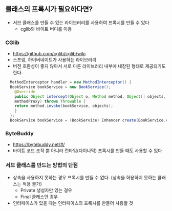 ## 클래스의 프록시가 필요하다면?

+ 서브 클래스를 만들 수 있는 라이브러리를 사용하여 프록시를 만들 수 있다
  - cglib와 바이트 버디를 이용
  
### CGlib
+ https://github.com/cglib/cglib/wiki
+ 스프링, 하이버네이트가 사용하는 라이브러리
+ 버전 호환성이 좋지 않아서 서로 다른 라이브러리 내부에 내장된 형태로 제공되기도 한다.
  
```java
  MethodInterceptor handler = new MethodInterceptor() {
  BookService bookService = new BookService();
    @Override
    public Object intercept(Object o, Method method, Object[] objects, MethodProxy
    methodProxy) throws Throwable {
    return method.invoke(bookService, objects);
    }
  };
  BookService bookService = (BookService) Enhancer.create(BookService.class, handler);

```

### ByteBuddy
+ https://bytebuddy.net/#/
+ 바이트 코드 조작 뿐 아니라 런타임(다이나믹) 프록시를 만들 때도 사용할 수 있다


### 서브 클래스를 만드는 방법의 단점
+ 상속을 사용하지 못하는 경우 프록시를 만들 수 없다. (상속을 허용하지 못하는 클래스는 적용 불가)
  - Private 생성자만 있는 경우
  - Final 클래스인 경우
+ 인터페이스가 있을 때는 인터페이스의 프록시를 만들어 사용할 것


